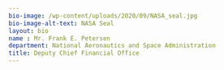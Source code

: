 ```yaml
---
bio-image: /wp-content/uploads/2020/09/NASA_seal.jpg
bio-image-alt-text: NASA Seal
layout: bio
name : Mr. Frank E. Petersen
department: National Aeronautics and Space Administration
title: Deputy Chief Financial Office
---
```

